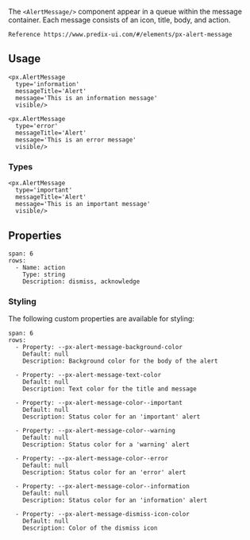 The `<AlertMessage/>` component appear in a queue within the message container. Each message consists of an icon, title, body, and action.

```hint
Reference https://www.predix-ui.com/#/elements/px-alert-message
```

## Usage

```react
<px.AlertMessage
  type='information'
  messageTitle='Alert'
  message='This is an information message'
  visible/>
```
```react
<px.AlertMessage
  type='error'
  messageTitle='Alert'
  message='This is an error message'
  visible/>
```

### Types

```react
<px.AlertMessage
  type='important'
  messageTitle='Alert'
  message='This is an important message'
  visible/>
```


## Properties

```table
span: 6
rows:
  - Name: action
    Type: string
    Description: dismiss, acknowledge
```



### Styling
The following custom properties are available for styling:
```table
span: 6
rows:
  - Property: --px-alert-message-background-color
    Default: null
    Description: Background color for the body of the alert

  - Property: --px-alert-message-text-color
    Default: null
    Description: Text color for the title and message

  - Property: --px-alert-message-color--important
    Default: null
    Description: Status color for an 'important' alert

  - Property: --px-alert-message-color--warning
    Default: null
    Description: Status color for a 'warning' alert

  - Property: --px-alert-message-color--error
    Default: null
    Description: Status color for an 'error' alert

  - Property: --px-alert-message-color--information
    Default: null
    Description: Status color for an 'information' alert

  - Property: --px-alert-message-dismiss-icon-color
    Default: null
    Description: Color of the dismiss icon
```
